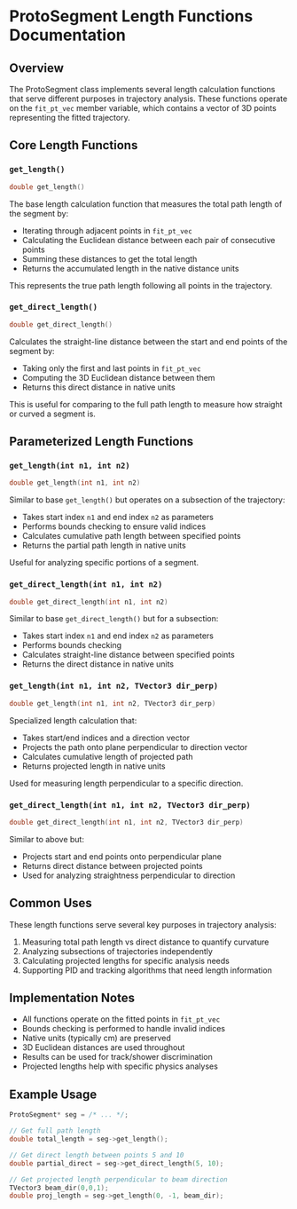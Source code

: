 # ProtoSegment Length Functions Documentation

## Overview

The ProtoSegment class implements several length calculation functions that serve different purposes in trajectory analysis. These functions operate on the `fit_pt_vec` member variable, which contains a vector of 3D points representing the fitted trajectory.

## Core Length Functions

### `get_length()`

```cpp
double get_length()
```

The base length calculation function that measures the total path length of the segment by:
- Iterating through adjacent points in `fit_pt_vec`
- Calculating the Euclidean distance between each pair of consecutive points
- Summing these distances to get the total length
- Returns the accumulated length in the native distance units

This represents the true path length following all points in the trajectory.

### `get_direct_length()`

```cpp
double get_direct_length()
```

Calculates the straight-line distance between the start and end points of the segment by:
- Taking only the first and last points in `fit_pt_vec`
- Computing the 3D Euclidean distance between them
- Returns this direct distance in native units

This is useful for comparing to the full path length to measure how straight or curved a segment is.

## Parameterized Length Functions 

### `get_length(int n1, int n2)`

```cpp
double get_length(int n1, int n2)
```

Similar to base `get_length()` but operates on a subsection of the trajectory:
- Takes start index `n1` and end index `n2` as parameters
- Performs bounds checking to ensure valid indices
- Calculates cumulative path length between specified points
- Returns the partial path length in native units

Useful for analyzing specific portions of a segment.

### `get_direct_length(int n1, int n2)`

```cpp
double get_direct_length(int n1, int n2)
```

Similar to base `get_direct_length()` but for a subsection:
- Takes start index `n1` and end index `n2` as parameters 
- Performs bounds checking
- Calculates straight-line distance between specified points
- Returns the direct distance in native units

### `get_length(int n1, int n2, TVector3 dir_perp)`

```cpp
double get_length(int n1, int n2, TVector3 dir_perp)
```

Specialized length calculation that:
- Takes start/end indices and a direction vector
- Projects the path onto plane perpendicular to direction vector
- Calculates cumulative length of projected path
- Returns projected length in native units

Used for measuring length perpendicular to a specific direction.

### `get_direct_length(int n1, int n2, TVector3 dir_perp)`

```cpp
double get_direct_length(int n1, int n2, TVector3 dir_perp)
```

Similar to above but:
- Projects start and end points onto perpendicular plane
- Returns direct distance between projected points
- Used for analyzing straightness perpendicular to direction

## Common Uses

These length functions serve several key purposes in trajectory analysis:

1. Measuring total path length vs direct distance to quantify curvature
2. Analyzing subsections of trajectories independently
3. Calculating projected lengths for specific analysis needs
4. Supporting PID and tracking algorithms that need length information

## Implementation Notes

- All functions operate on the fitted points in `fit_pt_vec`
- Bounds checking is performed to handle invalid indices
- Native units (typically cm) are preserved
- 3D Euclidean distances are used throughout
- Results can be used for track/shower discrimination
- Projected lengths help with specific physics analyses

## Example Usage

```cpp
ProtoSegment* seg = /* ... */;

// Get full path length
double total_length = seg->get_length();

// Get direct length between points 5 and 10
double partial_direct = seg->get_direct_length(5, 10);

// Get projected length perpendicular to beam direction
TVector3 beam_dir(0,0,1);
double proj_length = seg->get_length(0, -1, beam_dir);
```
